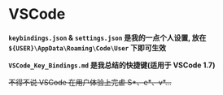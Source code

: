 # VSCode

**`keybindings.json` & `settings.json` 是我的一点个人设置, 放在 `${USER}\AppData\Roaming\Code\User` 下即可生效**  

**`VSCode_Key_Bindings.md` 是我总结的快捷键(适用于 VSCode 1.7)**

~~不得不说 VSCode 在用户体验上完虐 S\*、e\*、v\*...~~
